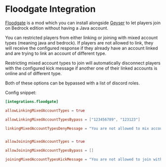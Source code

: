 # Floodgate Integration


[Floodgate](https://modrinth.com/mod/floodgate) is a mod which you can install alongside [Geyser](https://geysermc.org/) to let players join on Bedrock edition without having a Java account.

You can restricted players from either linking or joining with mixed account types (meaning java and bedrock). If players are not allowed to link, they will receive the configured response if they already have an account linked and are trying to link an account of different type.

Restricting mixed account types to join will automatically disconnect players with the configured kick message if another one of their linked accounts is online and of different type.

Both of these options can be bypassed with a list of discord roles.


Config snippet:
```toml
[integrations.floodgate]

allowLinkingMixedAccountTypes = true

allowLinkingMixedAccountTypesBypass = ["123456789", "123123"]

linkingMixedAccountTypesDenyMessage = "You are not allowed to mix account types on this server"


allowJoiningMixedAccountTypes = true

allowJoiningMixedAccountTypesBypass = []

joiningMixedAccountTypesKickMessage = "You are not allowed to join with mixed account types at the same time"
```
